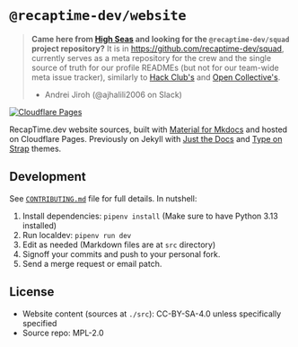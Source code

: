 # `@recaptime-dev/website`

> **Came here from [High Seas] and looking for the `@recaptime-dev/squad` project repository?**
> It is in <https://github.com/recaptime-dev/squad>, currently serves as a meta repository
> for the crew and the single source of truth for our profile READMEs (but not for our
> team-wide meta issue tracker), similarly to [Hack Club's] and [Open Collective's].
>
> - Andrei Jiroh (@ajhalili2006 on Slack)

[High Seas]: https://highseas.hackclub.com
[Hack Club's]: https://github.com/hackclub/hackclub
[Open Collective's]: https://github.com/opencollective/opencollective

[![Cloudflare Pages](https://github.com/recaptime-dev/website-next/actions/workflows/cf-pages.yml/badge.svg)](https://github.com/recaptime-dev/website-next/actions/workflows/cf-pages.yml)

RecapTime.dev website sources, built with [Material for Mkdocs] and hosted on Cloudflare
Pages. Previously on Jekyll with [Just the Docs] and [Type on Strap] themes.

[Material for Mkdocs]: https://squidfunk.github.io/mkdocs-material/

## Development

See [`CONTRIBUTING.md`](./CONTRIBUTING.md) file for full details. In nutshell:

1. Install dependencies: `pipenv install` (Make sure to have Python 3.13 installed)
2. Run localdev: `pipenv run dev`
3. Edit as needed (Markdown files are at `src` directory)
4. Signoff your commits and push to your personal fork.
5. Send a merge request or email patch.

[Just The Docs]: ./archived
[Type on Strap]: https://github.com/recaptime-dev/website-next/tree/archived/old-theme

## License

- Website content (sources at `./src`): CC-BY-SA-4.0 unless specifically specified
- Source repo: MPL-2.0
